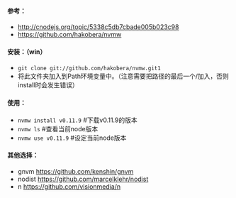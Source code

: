 #### 参考：
* <http://cnodejs.org/topic/5338c5db7cbade005b023c98>
* <https://github.com/hakobera/nvmw>

#### 安装：（win）
* `git clone git://github.com/hakobera/nvmw.git1`
* 将此文件夹加入到Path环境变量中。（注意需要把路径的最后一个/加入，否则install时会发生错误）

#### 使用：
* `nvmw install v0.11.9` #下载v0.11.9的版本
* `nvmw ls` #查看当前node版本
* `nvmw use v0.11.9` #设定当前node版本

#### 其他选择：
* gnvm <https://github.com/kenshin/gnvm>
* nodist <https://github.com/marcelklehr/nodist>
* n <https://github.com/visionmedia/n>